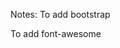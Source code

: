 

Notes: 
To add bootstrap
<link rel="stylesheet" href="//maxcdn.bootstrapcdn.com/bootstrap/3.3.1/css/bootstrap.min.css"/>
To add  font-awesome
<link rel="stylesheet" href="//maxcdn.bootstrapcdn.com/font-awesome/4.5.0/css/font-awesome.min.css"/>
